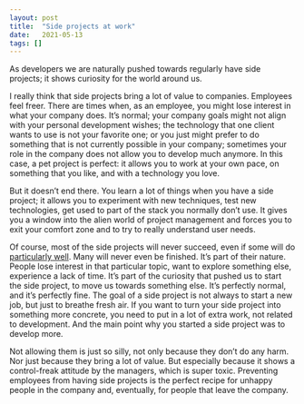 ```yaml
---
layout: post
title:  "Side projects at work"
date:   2021-05-13
tags: []
---
```


As developers we are naturally pushed towards regularly have side projects; it shows curiosity for the world around us.

I really think that side projects bring a lot of value to companies. Employees feel freer. There are times when, as an employee, you might lose interest in what your company does. It’s normal; your company goals might not align with your personal development wishes; the technology that one client wants to use is not your favorite one; or you just might prefer to do something that is not currently possible in your company; sometimes your role in the company does not allow you to develop much anymore. In this case, a pet project is perfect: it allows you to work at your own pace, on something that you like, and with a technology you love.

But it doesn’t end there. You learn a lot of things when you have a side project; it allows you to experiment with new techniques, test new technologies, get used to part of the stack you normally don’t use. It gives you a window into the alien world of project management and forces you to exit your comfort zone and to try to really understand user needs.

Of course, most of the side projects will never succeed, even if some will do [particularly well](https://www.techinasia.com/gmail-happened-story). Many will never even be finished. It’s part of their nature. People lose interest in that particular topic, want to explore something else, experience a lack of time. It’s part of the curiosity that pushed us to start the side project, to move us towards something else. It’s perfectly normal, and it’s perfectly fine. The goal of a side project is not always to start a new job, but just to breathe fresh air. If you want to turn your side project into something more concrete, you need to put in a lot of extra work, not related to development. And the main point why you started a side project was to develop more.

Not allowing them is just so silly, not only because they don’t do any harm. Nor just because they bring a lot of value. But especially because it shows a control-freak attitude by the managers, which is super toxic. Preventing employees from having side projects is the perfect recipe for unhappy people in the company and, eventually, for people that leave the company.

